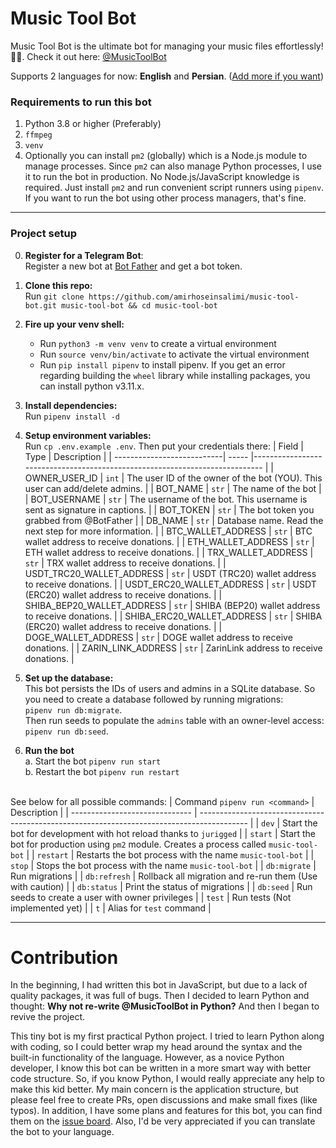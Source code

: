 # Music Tool Bot

Music Tool Bot is the ultimate bot for managing your music files effortlessly! 🎵✨. Check it out here:
[@MusicToolBot](https://t.me/MusicToolBot)

Supports 2 languages for now: **English** and **Persian**. ([Add more if you want](#contribution))

### Requirements to run this bot

1. Python 3.8 or higher (Preferably)
2. `ffmpeg`
3. `venv`
4. Optionally you can install `pm2` (globally) which is a Node.js module to manage processes. Since `pm2` can also
   manage Python processes, I use it to run the bot in production. No Node.js/JavaScript knowledge is required. Just
   install `pm2` and run convenient script runners using `pipenv`. If you want to run the bot using other process
   managers, that's fine.

---

### Project setup

0. **Register for a Telegram Bot**:<br />
   Register a new bot at [Bot Father](https://t.me/BotFather) and get a bot token.

1. **Clone this repo:**<br />
   Run `git clone https://github.com/amirhoseinsalimi/music-tool-bot.git music-tool-bot && cd music-tool-bot`

2. **Fire up your venv shell:**<br />
    - Run `python3 -m venv venv` to create a virtual environment
    - Run `source venv/bin/activate` to activate the virtual environment
    - Run `pip install pipenv` to install pipenv. If you get an error regarding building the `wheel` library while
      installing packages, you can install python v3.11.x.

3. **Install dependencies:**<br />
   Run `pipenv install -d`

4. **Setup environment variables:**<br />
   Run `cp .env.example .env`. Then put your credentials there:
   | Field                      | Type  | Description                                                                 |
   | ---------------------------| ----- |---------------------------------------------------------------------------- |
   | OWNER_USER_ID              | `int` | The user ID of the owner of the bot (YOU). This user can add/delete admins. |
   | BOT_NAME                   | `str` | The name of the bot                                                         |
   | BOT_USERNAME               | `str` | The username of the bot. This username is sent as signature in captions.    |
   | BOT_TOKEN                  | `str` | The bot token you grabbed from @BotFather                                   |
   | DB_NAME                    | `str` | Database name. Read the next step for more information.                     |
   | BTC_WALLET_ADDRESS         | `str` | BTC wallet address to receive donations.                                    |
   | ETH_WALLET_ADDRESS         | `str` | ETH wallet address to receive donations.                                    |
   | TRX_WALLET_ADDRESS         | `str` | TRX wallet address to receive donations.                                    |
   | USDT_TRC20_WALLET_ADDRESS  | `str` | USDT (TRC20) wallet address to receive donations.                           |
   | USDT_ERC20_WALLET_ADDRESS  | `str` | USDT (ERC20) wallet address to receive donations.                           |
   | SHIBA_BEP20_WALLET_ADDRESS | `str` | SHIBA (BEP20) wallet address to receive donations.                          |
   | SHIBA_ERC20_WALLET_ADDRESS | `str` | SHIBA (ERC20) wallet address to receive donations.                          |
   | DOGE_WALLET_ADDRESS        | `str` | DOGE wallet address to receive donations.                                   |
   | ZARIN_LINK_ADDRESS         | `str` | ZarinLink address to receive donations.                                     |
   
5. **Set up the database:**<br />
   This bot persists the IDs of users and admins in a SQLite database. So you need to create a database followed by
   running migrations:<br />
   `pipenv run db:migrate`.<br />
   Then run seeds to populate the `admins` table with an owner-level
   access:<br />
   `pipenv run db:seed`.

6. **Run the bot**<br />
   a. Start the bot `pipenv run start`<br />
   b. Restart the bot `pipenv run restart`<br /><br />

See below for all possible commands:
| Command `pipenv run <command>`   | Description                                                                                |
| ------------------------------   | ------------------------------------------------------------------------------------------ |
| `dev`                            | Start the bot for development with hot reload thanks to `jurigged`                         |
| `start`                          | Start the bot for production using `pm2` module. Creates a process called `music-tool-bot` |
| `restart`                        | Restarts the bot process with the name `music-tool-bot`                                    |
| `stop`                           | Stops the bot process with the name `music-tool-bot`                                       |
| `db:migrate`                     | Run migrations                                                                             |
| `db:refresh`                     | Rollback all migration and re-run them (Use with caution)                                  |
| `db:status`                      | Print the status of migrations                                                             |
| `db:seed`                        | Run seeds to create a user with owner privileges                                           |
| `test`                           | Run tests (Not implemented yet)                                                            |
| `t`                              | Alias for `test` command                                                                   |

---

# Contribution

In the beginning, I had written this bot in JavaScript, but due to a lack of quality packages, it was full of bugs. Then
I decided to learn Python and thought: **Why not re-write @MusicToolBot in Python?** And then I began to revive the
project. <br />

This tiny bot is my first practical Python project. I tried to learn Python along with coding, so I could better wrap my
head around the syntax and the built-in functionality of the language. However, as a novice Python developer, I know
this bot can be written in a more smart way with better code structure. So, if you know Python, I would really
appreciate
any help to make this kid better. My main concern is the application structure, but please feel free to create PRs, open
discussions and make small fixes (like typos). In addition, I have some plans and features for this bot, you can find
them on the
[issue board](https://github.com/amirhoseinsalimi/music-tool-bot/issues). Also, I'd be very appreciated if you can
translate the bot to your language.
